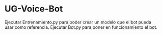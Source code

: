 # UG-Voice-Bot

Ejecutar Entrenamiento.py para poder crear un modelo que el bot pueda usar como referencia.
Ejecutar Bot.py para poner en funcionamiento el bot.
